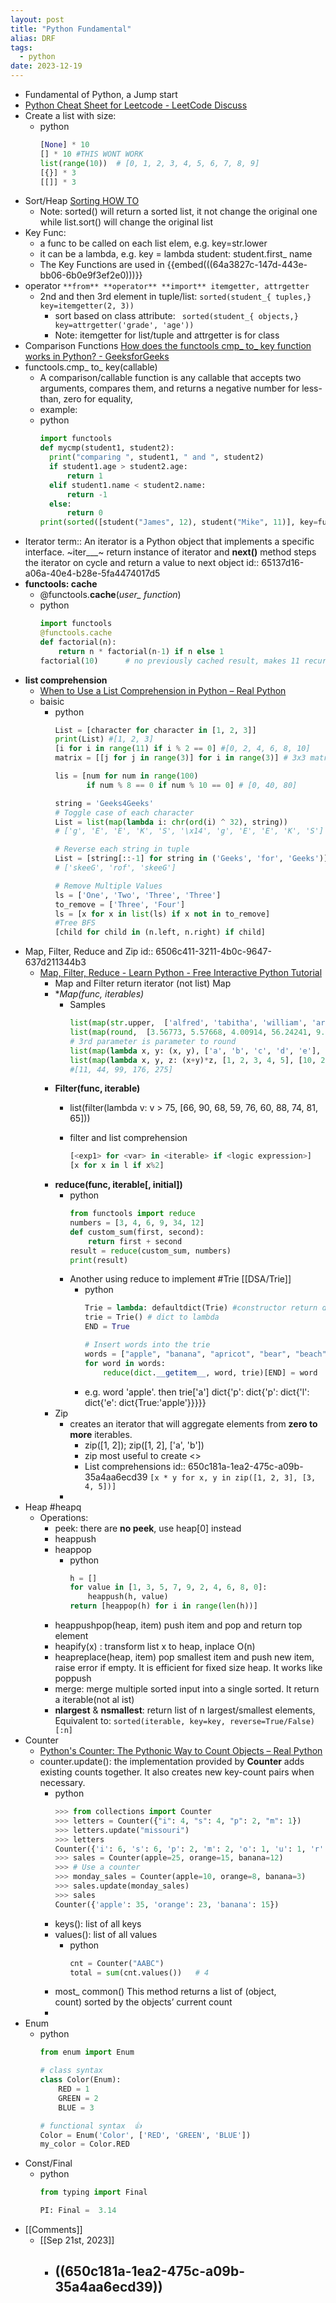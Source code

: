 ```yaml
---
layout: post
title: "Python Fundamental"
alias: DRF
tags:
  - python
date: 2023-12-19
---
```


- Fundamental of Python, a Jump start
- [Python Cheat Sheet for Leetcode - LeetCode Discuss](https://leetcode.com/discuss/study-guide/2122306/Python-Cheat-Sheet-for-Leetcode)
- Create a list with size:
	- python
	  ``` python
	  [None] * 10
	  [] * 10 #THIS WONT WORK
	  list(range(10))  # [0, 1, 2, 3, 4, 5, 6, 7, 8, 9]
	  [{}] * 3
	  [[]] * 3

	  ```
- Sort/Heap  [Sorting HOW TO](https://docs.python.org/3/howto/sorting.html)
	- Note: sorted() will return a sorted list, it not change the original one
	  while list.sort() will change the original list
- Key Func:
	- a func to be called on each list elem, e.g. key=str.lower
	- it can be a lambda, e.g. key = lambda student: student.first_ name
	- The Key Functions are used in {{embed(((64a3827c-147d-443e-bb06-6b0e9f3ef2e0)))}}
- operator  `**from** **operator** **import** itemgetter, attrgetter`
	- 2nd and then 3rd element in tuple/list:   `sorted(student_{ tuples,} key=itemgetter(2, 3))`
	  * sort based on class attribute:  `  sorted(student_{ objects,} key=attrgetter('grade', 'age')) `
	  * Note: itemgetter for list/tuple and  attrgetter is for class
- Comparison Functions  [How does the functools cmp_ to_ key function works in Python? - GeeksforGeeks](https://www.geeksforgeeks.org/how-does-the-functools-cmp_to_key-function-works-in-python/)
- functools.cmp_ to_ key(callable)
	- A comparison/callable function is any callable that accepts two arguments, compares them, and returns a negative number for less-than, zero for equality,
	- example:
	- python
	  ``` python
	  import functools
	  def mycmp(student1, student2):
	  	print("comparing ", student1, " and ", student2)
	  	if student1.age > student2.age:
	  		return 1
	  	elif student1.name < student2.name:
	  		return -1
	  	else:
	  		return 0
	  print(sorted([student("James", 12), student("Mike", 11)], key=functools.cmp_to_key(mycmp)))

	  ```
- Iterator
  term:: An iterator is a Python object that implements a specific interface. ~iter___~ return instance of iterator and __next()__ method steps the iterator on cycle and return a value to next object
  id:: 65137d16-a06a-40e4-b28e-5fa4474017d5
- **functools: cache**
	- @functools.**cache**(*user_ function*)
	- python
	  ``` python
	  import functools
	  @functools.cache
	  def factorial(n):
	      return n * factorial(n-1) if n else 1
	  factorial(10)      # no previously cached result, makes 11 recursive calls

	  ```
- **list comprehension**
	- [When to Use a List Comprehension in Python – Real Python](https://realpython.com/list-comprehension-python/)
	- baisic
		- python
		  ``` python
		  List = [character for character in [1, 2, 3]]
		  print(List) #[1, 2, 3]
		  [i for i in range(11) if i % 2 == 0] #[0, 2, 4, 6, 8, 10]
		  matrix = [[j for j in range(3)] for i in range(3)] # 3x3 matrix

		  lis = [num for num in range(100)
		         if num % 8 == 0 if num % 10 == 0] # [0, 40, 80]

		  string = 'Geeks4Geeks'
		  # Toggle case of each character
		  List = list(map(lambda i: chr(ord(i) ^ 32), string))
		  # ['g', 'E', 'E', 'K', 'S', '\x14', 'g', 'E', 'E', 'K', 'S']

		  # Reverse each string in tuple
		  List = [string[::-1] for string in ('Geeks', 'for', 'Geeks')]
		  # ['skeeG', 'rof', 'skeeG']

		  # Remove Multiple Values
		  ls = ['One', 'Two', 'Three', 'Three']
		  to_remove = ['Three', 'Four']
		  ls = [x for x in list(ls) if x not in to_remove]
		  #Tree BFS
		  [child for child in (n.left, n.right) if child]

		  ```
- Map, Filter, Reduce and Zip
  id:: 6506c411-3211-4b0c-9647-637d211344b3
	- [Map, Filter, Reduce - Learn Python - Free Interactive Python Tutorial](https://www.learnpython.org/en/Map%2C_Filter%2C_Reduce)
		- Map and Filter return iterator (not list)
		  <a id="map">Map</a>
		- **Map(func, *iterables)**
			- Samples
			  ``` python
			  list(map(str.upper,  ['alfred', 'tabitha', 'william', 'arla']))
			  list(map(round,  [3.56773, 5.57668, 4.00914, 56.24241, 9.01344, 32.00013], range(1, 7)))
			  # 3rd parameter is parameter to round
			  list(map(lambda x, y: (x, y), ['a', 'b', 'c', 'd', 'e'], [1, 2, 3, 4, 5]))
			  list(map(lambda x, y, z: (x+y)*z, [1, 2, 3, 4, 5], [10, 20, 30, 40, 50], [1, 2, 3, 4, 5]))
			  #[11, 44, 99, 176, 275]
			  ```
		- **Filter(func, iterable)**
			- list(filter(lambda v: v > 75,  [66, 90, 68, 59, 76, 60, 88, 74, 81, 65]))
			- filter and list comprehension

			  ``` python
			  [<exp1> for <var> in <iterable> if <logic expression>]
			  [x for x in l if x%2]

			  ```
		- **reduce(func, iterable[, initial])**
			- python
			  ``` python
			  from functools import reduce
			  numbers = [3, 4, 6, 9, 34, 12]
			  def custom_sum(first, second):
			      return first + second
			  result = reduce(custom_sum, numbers)
			  print(result)

			  ```
			- Another using reduce to implement #Trie [[DSA/Trie]]
				- python
				  ``` python
				  Trie = lambda: defaultdict(Trie) #constructor return default dict
				  trie = Trie() # dict to lambda
				  END = True

				  # Insert words into the trie
				  words = ["apple", "banana", "apricot", "bear", "beach"]
				  for word in words:
				      reduce(dict.__getitem__, word, trie)[END] = word

				  ```
				- e.g. word  'apple'. then trie['a']  dict{'p': dict{'p': dict{'l': dict{'e': dict{True:'apple'}}}}}
		- Zip
			- creates an iterator that will aggregate elements from **zero to more** iterables.
				- zip([1, 2]); zip([1, 2], ['a', 'b'])
				- zip most useful to create <<dict>>
				- List comprehensions
				  id:: 650c181a-1ea2-475c-a09b-35a4aa6ecd39
				  `[x * y for x, y in zip([1, 2, 3], [3, 4, 5])]`
			-
- Heap #heapq
	- Operations:
		- peek: there are **no peek**, use heap[0] instead
		- heappush
		- heappop
			- python
			  ``` python
			  h = []
			  for value in [1, 3, 5, 7, 9, 2, 4, 6, 8, 0]:
			      heappush(h, value)
			  return [heappop(h) for i in range(len(h))]

			  ```
		- heappushpop(heap, item) push item and pop and return top element
		- heapify(x) : transform list x to heap, inplace O(n)
		- heapreplace(heap, item) pop smallest item and push new item, raise error if empty.  It is efficient for fixed size heap. It works like poppush
		- merge: merge multiple sorted input into a single sorted. It return a iterable(not al ist)
		- **nlargest** & **nsmallest**:  return list of n largest/smallest elements, Equivalent to: `sorted(iterable, key=key, reverse=True/False)[:n]`
- Counter
	- [Python's Counter: The Pythonic Way to Count Objects – Real Python](https://realpython.com/python-counter/)
	- counter.update(): the implementation provided by **Counter** adds existing counts together. It also creates new key-count pairs when necessary.
		- python
		  ``` python
		  >>> from collections import Counter
		  >>> letters = Counter({"i": 4, "s": 4, "p": 2, "m": 1})
		  >>> letters.update("missouri")
		  >>> letters
		  Counter({'i': 6, 's': 6, 'p': 2, 'm': 2, 'o': 1, 'u': 1, 'r': 1})
		  >>> sales = Counter(apple=25, orange=15, banana=12)
		  >>> # Use a counter
		  >>> monday_sales = Counter(apple=10, orange=8, banana=3)
		  >>> sales.update(monday_sales)
		  >>> sales
		  Counter({'apple': 35, 'orange': 23, 'banana': 15})

		  ```
		- keys(): list of all keys
		- values(): list of all values
			- python
			  ``` python
			  cnt = Counter("AABC")
			  total = sum(cnt.values())   # 4

			  ```
		- most_ common()  This method returns a list of (object, count) sorted by the objects’ current count
		-
- Enum
	- python
	  ``` python
	  from enum import Enum

	  # class syntax
	  class Color(Enum):
	      RED = 1
	      GREEN = 2
	      BLUE = 3

	  # functional syntax  👍
	  Color = Enum('Color', ['RED', 'GREEN', 'BLUE'])
	  my_color = Color.RED

	  ```
- Const/Final
	- python
	  ``` python
	  from typing import Final

	  PI: Final =  3.14

	  ```
- [[Comments]]
	- [[Sep 21st, 2023]]
		- ((650c181a-1ea2-475c-a09b-35a4aa6ecd39))
			-
